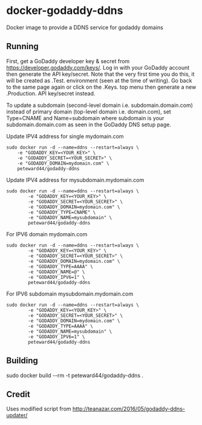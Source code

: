 # docker-godaddy-ddns
Docker image to provide a DDNS service for godaddy domains

## Running
First, get a GoDaddy developer key & secret from https://developer.godaddy.com/keys/. Log in with your GoDaddy account then generate the API key/secret. Note that the very first time you do this, it will be created as .Test. environment (seen at the time of writing). Go back to the same page again or click on the .Keys. top menu then generate a new .Production. API key/secret instead.

To update a subdomain (second-level domain i.e. subdomain.domain.com) instead of primary domain (top-level domain i.e. domain.com), set Type=CNAME and Name=subdomain where subdomain is your subdomain.domain.com as seen in the GoDaddy DNS setup page.

Update IPV4 address for single mydomain.com
```
sudo docker run -d --name=ddns --restart=always \
	-e "GODADDY_KEY=<YOUR_KEY>" \
	-e "GODADDY_SECRET=<YOUR_SECRET>" \
	-e "GODADDY_DOMAIN=mydomain.com" \
	peteward44/godaddy-ddns
```

Update IPV4 address for mysubdomain.mydomain.com
```
sudo docker run -d --name=ddns --restart=always \
        -e "GODADDY_KEY=<YOUR_KEY>" \
        -e "GODADDY_SECRET=<YOUR_SECRET>" \
        -e "GODADDY_DOMAIN=mydomain.com" \
        -e "GODADDY_TYPE=CNAME" \
        -e "GODADDY_NAME=mysubdomain" \
        peteward44/godaddy-ddns
```

For IPV6 domain mydomain.com
```
sudo docker run -d --name=ddns --restart=always \
        -e "GODADDY_KEY=<YOUR_KEY>" \
        -e "GODADDY_SECRET=<YOUR_SECRET>" \
        -e "GODADDY_DOMAIN=mydomain.com" \
        -e "GODADDY_TYPE=AAAA" \
        -e "GODADDY_NAME=@" \
        -e "GODADDY_IPV6=1" \
        peteward44/godaddy-ddns
```

For IPV6 subdomain mysubdomain.mydomain.com
```
sudo docker run -d --name=ddns --restart=always \
        -e "GODADDY_KEY=<YOUR_KEY>" \
        -e "GODADDY_SECRET=<YOUR_SECRET>" \
        -e "GODADDY_DOMAIN=mydomain.com" \
        -e "GODADDY_TYPE=AAAA" \
        -e "GODADDY_NAME=mysubdomain" \
        -e "GODADDY_IPV6=1" \
        peteward44/godaddy-ddns
```

## Building
sudo docker build --rm -t peteward44/godaddy-ddns .

## Credit
Uses modified script from http://teanazar.com/2016/05/godaddy-ddns-updater/

